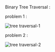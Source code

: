 Binary Tree Traversal :

problem 1 :

![tree traversal-1](https://github.com/user-attachments/assets/66dcc420-250b-4275-852a-cbf96aaaeaa2)

problem 2 :

![tree traversal-2](https://github.com/user-attachments/assets/1d738570-f2c3-4826-8150-ed8fb1fc2c7c)
